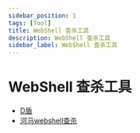 ```yaml
---
sidebar_position: 1
tags: [Tool]
title: WebShell 查杀工具
description: WebShell 查杀工具
sidebar_label: WebShell 查杀工具
---
```

# WebShell 查杀工具
- [D盾](https://www.d99net.net/)
- [河马webshell查杀](https://www.shellpub.com/)